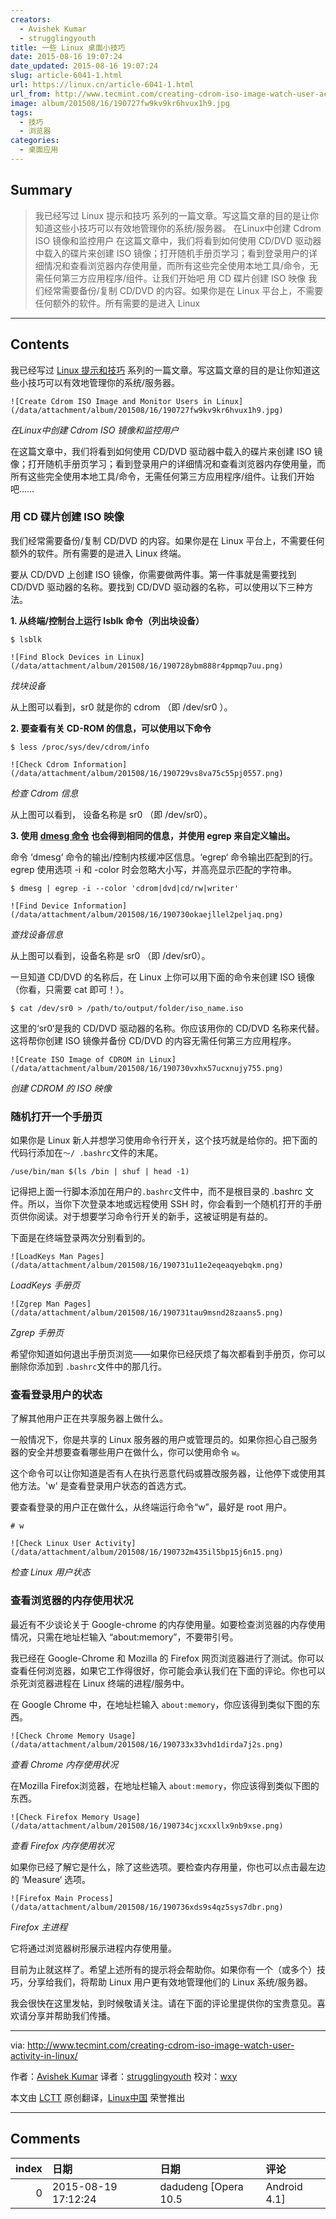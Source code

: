 ```yaml
---
creators:
  - Avishek Kumar
  - strugglingyouth
title: 一些 Linux 桌面小技巧
date: 2015-08-16 19:07:24
date_updated: 2015-08-16 19:07:24
slug: article-6041-1.html
url: https://linux.cn/article-6041-1.html
url_from: http://www.tecmint.com/creating-cdrom-iso-image-watch-user-activity-in-linux/
image: album/201508/16/190727fw9kv9kr6hvux1h9.jpg
tags:
  - 技巧
  - 浏览器
categories:
  - 桌面应用
---
```


## Summary

> 我已经写过 Linux 提示和技巧 系列的一篇文章。写这篇文章的目的是让你知道这些小技巧可以有效地管理你的系统/服务器。  在Linux中创建 Cdrom ISO 镜像和监控用户 在这篇文章中，我们将看到如何使用 CD/DVD 驱动器中载入的碟片来创建 ISO 镜像；打开随机手册页学习；看到登录用户的详细情况和查看浏览器内存使用量，而所有这些完全使用本地工具/命令，无需任何第三方应用程序/组件。让我们开始吧 用 CD 碟片创建 ISO 映像 我们经常需要备份/复制 CD/DVD 的内容。如果你是在 Linux 平台上，不需要任何额外的软件。所有需要的是进入 Linux

***

<!-- more -->

## Contents

我已经写过 [Linux 提示和技巧](http://www.tecmint.com/tag/linux-tricks/) 系列的一篇文章。写这篇文章的目的是让你知道这些小技巧可以有效地管理你的系统/服务器。

`![Create Cdrom ISO Image and Monitor Users in Linux](/data/attachment/album/201508/16/190727fw9kv9kr6hvux1h9.jpg)`

*在Linux中创建 Cdrom ISO 镜像和监控用户*

在这篇文章中，我们将看到如何使用 CD/DVD 驱动器中载入的碟片来创建 ISO 镜像；打开随机手册页学习；看到登录用户的详细情况和查看浏览器内存使用量，而所有这些完全使用本地工具/命令，无需任何第三方应用程序/组件。让我们开始吧……

### 用 CD 碟片创建 ISO 映像

我们经常需要备份/复制 CD/DVD 的内容。如果你是在 Linux 平台上，不需要任何额外的软件。所有需要的是进入 Linux 终端。

要从 CD/DVD 上创建 ISO 镜像，你需要做两件事。第一件事就是需要找到CD/DVD 驱动器的名称。要找到 CD/DVD 驱动器的名称，可以使用以下三种方法。

**1. 从终端/控制台上运行 lsblk 命令（列出块设备）**

```shell
$ lsblk
```

`![Find Block Devices in Linux](/data/attachment/album/201508/16/190728ybm888r4ppmqp7uu.png)`

*找块设备*

从上图可以看到，sr0 就是你的 cdrom （即 /dev/sr0 ）。

**2. 要查看有关 CD-ROM 的信息，可以使用以下命令**

```shell
$ less /proc/sys/dev/cdrom/info
```

`![Check Cdrom Information](/data/attachment/album/201508/16/190729vs8va75c55pj0557.png)`

*检查 Cdrom 信息*

从上图可以看到， 设备名称是 sr0 （即 /dev/sr0）。

**3. 使用 [dmesg 命令](http://www.tecmint.com/dmesg-commands/) 也会得到相同的信息，并使用 egrep 来自定义输出。**

命令 ‘dmesg‘ 命令的输出/控制内核缓冲区信息。‘egrep‘ 命令输出匹配到的行。egrep 使用选项 -i 和 -color 时会忽略大小写，并高亮显示匹配的字符串。

```shell
$ dmesg | egrep -i --color 'cdrom|dvd|cd/rw|writer'
```

`![Find Device Information](/data/attachment/album/201508/16/190730okaejllel2peljaq.png)`

*查找设备信息*

从上图可以看到，设备名称是 sr0 （即 /dev/sr0）。

一旦知道 CD/DVD 的名称后，在 Linux 上你可以用下面的命令来创建 ISO 镜像（你看，只需要 cat 即可！）。

```shell
$ cat /dev/sr0 > /path/to/output/folder/iso_name.iso
```

这里的‘sr0‘是我的 CD/DVD 驱动器的名称。你应该用你的 CD/DVD 名称来代替。这将帮你创建 ISO 镜像并备份 CD/DVD 的内容无需任何第三方应用程序。

`![Create ISO Image of CDROM in Linux](/data/attachment/album/201508/16/190730vxhx57ucxnujy755.png)`

*创建 CDROM 的 ISO 映像*

### 随机打开一个手册页

如果你是 Linux 新人并想学习使用命令行开关，这个技巧就是给你的。把下面的代码行添加在`〜/ .bashrc`文件的末尾。

```shell
/use/bin/man $(ls /bin | shuf | head -1)
```

记得把上面一行脚本添加在用户的`.bashrc`文件中，而不是根目录的 .bashrc 文件。所以，当你下次登录本地或远程使用 SSH 时，你会看到一个随机打开的手册页供你阅读。对于想要学习命令行开关的新手，这被证明是有益的。

下面是在终端登录两次分别看到的。

`![LoadKeys Man Pages](/data/attachment/album/201508/16/190731u11e2eqeaqyebqkm.png)`

*LoadKeys 手册页*

`![Zgrep Man Pages](/data/attachment/album/201508/16/190731tau9msnd28zaans5.png)`

*Zgrep 手册页*

希望你知道如何退出手册页浏览——如果你已经厌烦了每次都看到手册页，你可以删除你添加到 `.bashrc`文件中的那几行。

### 查看登录用户的状态

了解其他用户正在共享服务器上做什么。

一般情况下，你是共享的 Linux 服务器的用户或管理员的。如果你担心自己服务器的安全并想要查看哪些用户在做什么，你可以使用命令 `w`。

这个命令可以让你知道是否有人在执行恶意代码或篡改服务器，让他停下或使用其他方法。'w' 是查看登录用户状态的首选方式。

要查看登录的用户正在做什么，从终端运行命令“w”，最好是 root 用户。

```shell
# w
```

`![Check Linux User Activity](/data/attachment/album/201508/16/190732m435il5bp15j6n15.png)`

*检查 Linux 用户状态*

### 查看浏览器的内存使用状况

最近有不少谈论关于 Google-chrome 的内存使用量。如要检查浏览器的内存使用情况，只需在地址栏输入 “about:memory”，不要带引号。

我已经在 Google-Chrome 和 Mozilla 的 Firefox 网页浏览器进行了测试。你可以查看任何浏览器，如果它工作得很好，你可能会承认我们在下面的评论。你也可以杀死浏览器进程在 Linux 终端的进程/服务中。

在 Google Chrome 中，在地址栏输入 `about:memory`，你应该得到类似下图的东西。

`![Check Chrome Memory Usage](/data/attachment/album/201508/16/190733x33vhd1dirda7j2s.png)`

*查看 Chrome 内存使用状况*

在Mozilla Firefox浏览器，在地址栏输入 `about:memory`，你应该得到类似下图的东西。

`![Check Firefox Memory Usage](/data/attachment/album/201508/16/190734cjxcxxllx9nb9xse.png)`

*查看 Firefox 内存使用状况*

如果你已经了解它是什么，除了这些选项。要检查内存用量，你也可以点击最左边的 ‘Measure‘ 选项。

`![Firefox Main Process](/data/attachment/album/201508/16/190736xds9s4qz5sys7dbr.png)`

*Firefox 主进程*

它将通过浏览器树形展示进程内存使用量。

目前为止就这样了。希望上述所有的提示将会帮助你。如果你有一个（或多个）技巧，分享给我们，将帮助 Linux 用户更有效地管理他们的 Linux 系统/服务器。

我会很快在这里发帖，到时候敬请关注。请在下面的评论里提供你的宝贵意见。喜欢请分享并帮助我们传播。

---

via: <http://www.tecmint.com/creating-cdrom-iso-image-watch-user-activity-in-linux/>

作者：[Avishek Kumar](http://www.tecmint.com/author/avishek/) 译者：[strugglingyouth](https://github.com/strugglingyouth) 校对：[wxy](https://github.com/wxy)

本文由 [LCTT](https://github.com/LCTT/TranslateProject) 原创翻译，[Linux中国](https://linux.cn/) 荣誉推出

***

## Comments

|   index | 日期                | 日期                              | 评论     |
|--------:|:--------------------|:----------------------------------|:---------|
|       0 | 2015-08-19 17:12:24 | dadudeng [Opera 10.5|Android 4.1] | 好好哇！ |
